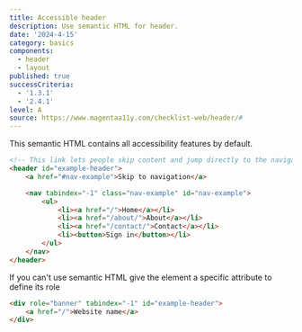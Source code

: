 ```yaml
---
title: Accessible header
description: Use semantic HTML for header.
date: '2024-4-15'
category: basics
components:
  - header
  - layout
published: true
successCriteria:
  - '1.3.1'
  - '2.4.1'
level: A
source: https://www.magentaa11y.com/checklist-web/header/#
---
```


This semantic HTML contains all accessibility features by default.

```html
<!-- This link lets people skip content and jump directly to the navigation -->
<header id="example-header">
	<a href="#nav-example">Skip to navigation</a>

	<nav tabindex="-1" class="nav-example" id="nav-example">
		<ul>
			<li><a href="/">Home</a></li>
			<li><a href="/about/">About</a></li>
			<li><a href="/contact/">Contact</a></li>
			<li><button>Sign in</button></li>
		</ul>
	</nav>
</header>
```

If you can't use semantic HTML give the element a specific attribute to define its role

```html
<div role="banner" tabindex="-1" id="example-header">
	<a href="/">Website name</a>
</div>
```
